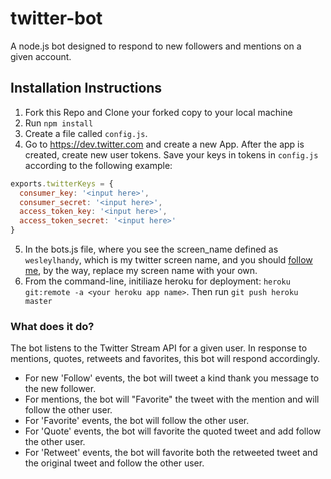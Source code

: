 # twitter-bot
A node.js bot designed to respond to new followers and mentions on a given account.

## Installation Instructions

1. Fork this Repo and Clone your forked copy to your local machine
2. Run `npm install`
3. Create a file called `config.js`.
4. Go to https://dev.twitter.com and create a new App. After the app is created, create new user tokens. Save your keys in tokens in `config.js` according to the following example:


```javascript
exports.twitterKeys = {
  consumer_key: '<input here>',
  consumer_secret: '<input here>',
  access_token_key: '<input here>',
  access_token_secret: '<input here>'
}
```

5. In the bots.js file, where you see the screen_name defined as `wesleylhandy`, which is my twitter screen name, and you should [follow me](https://twitter.com/WesleyLHandy), by the way, replace my screen name with your own.
6. From the command-line, initiliaze heroku for deployment: `heroku git:remote -a <your heroku app name>`. Then run `git push heroku master`

### What does it do?

The bot listens to the Twitter Stream API for a given user. In response to mentions, quotes, retweets and favorites, this bot will respond accordingly.

* For new 'Follow' events, the bot will tweet a kind thank you message to the new follower.
* For mentions, the bot will "Favorite" the tweet with the mention and will follow the other user.
* For 'Favorite' events, the bot will follow the other user.
* For 'Quote' events, the bot will favorite the quoted tweet and add follow the other user.
* For 'Retweet' events, the bot will favorite both the retweeted tweet and the original tweet and follow the other user.